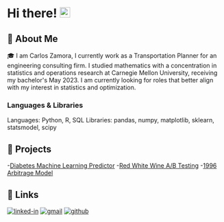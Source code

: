 # Hi there! <img src="https://media.giphy.com/media/hvRJCLFzcasrR4ia7z/giphy.gif" width="24px" height="24px">

## 🚀 About Me

🎓 I am Carlos Zamora, I currently work as a Transportation Planner for an engineering consulting firm. I studied mathematics with a concentration in statistics and operations research at Carnegie Mellon University, receiving my bachelor's May 2023. I am currently looking for roles that better align with my interest in statistics and optimization. 


### Languages & Libraries
Languages: Python, R, SQL 
Libraries: pandas, numpy, matplotlib, sklearn, statsmodel, scipy

## 👾 Projects
-[Diabetes Machine Learning Predictor](https://github.com/carlosjzamoras/Diabetes-Machine-Learning-Predictor)
-[Red White Wine A/B Testing](https://github.com/carlosjzamoras/A-B-Testing-Red-and-White-Wine)
-[1996 Arbitrage Model](https://github.com/carlosjzamoras/1996-Arbitrage-Model)

## 🔗 Links
[![linked-in](https://custom-icon-badges.demolab.com/badge/LinkedIn-0A66C2?logo=linkedin-white&logoColor=fff&style=for-the-badge)](https://www.linkedin.com/in/carlos-zamora-972644105)
[![gmail](https://img.shields.io/badge/Gmail-D14836?style=for-the-badge&logo=Gmail&logoColor=white)](mailto:carlosjzamorasantana@gmail.com)
[![github](https://img.shields.io/badge/GitHub-000000?style=for-the-badge&logo=GitHub&logoColor=white)](https://github.com/carlosjzamoras)

